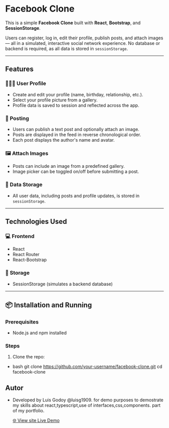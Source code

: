 # Facebook Clone

This is a simple **Facebook Clone** built with **React**, **Bootstrap**, and **SessionStorage**.

Users can register, log in, edit their profile, publish posts, and attach images — all in a simulated, interactive social network experience. No database or backend is required, as all data is stored in `sessionStorage`.

---

## **Features**

### 🧑‍🤝‍🧑 User Profile
- Create and edit your profile (name, birthday, relationship, etc.).
- Select your profile picture from a gallery.
- Profile data is saved to session and reflected across the app.

### 📜 Posting
- Users can publish a text post and optionally attach an image.
- Posts are displayed in the feed in reverse chronological order.
- Each post displays the author's name and avatar.

### 🖼 Attach Images
- Posts can include an image from a predefined gallery.
- Image picker can be toggled on/off before submitting a post.

### 🧠 Data Storage
- All user data, including posts and profile updates, is stored in `sessionStorage`.

---

## **Technologies Used**

### 💻 Frontend
- React
- React Router
- React-Bootstrap

### 💾 Storage
- SessionStorage (simulates a backend database)

---

## 📦 Installation and Running

### Prerequisites
- Node.js and npm installed

### Steps

1. Clone the repo:
  - bash
   git clone https://github.com/your-username/facebook-clone.git
   cd facebook-clone


## Autor
- Developed by Luis Godoy @luisg1909. for demo purposes to demostrate my skills about react,typescript,use of interfaces,css,components. part of my portfolio.
  
  [🌐 View site Live Demo](https://luisg1909.github.io/sharenetwork)

